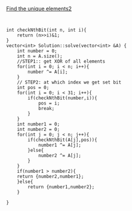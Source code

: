 [Find the unique elements2](https://www.scaler.com/academy/mentee-dashboard/class/34480/assignment/problems/9184/?navref=cl_pb_nv_tb)


```


int checkNthBit(int n, int i){
    return (n>>i)&1;
}
vector<int> Solution::solve(vector<int> &A) {
    int number = 0;
    int n = A.size();
    //STEP1:: get XOR of all elements
    for(int i = 0; i < n; i++){
        number ^= A[i];
    }
    // STEP2: at which index we get set bit
    int pos = 0;
    for(int i = 0; i < 31; i++){
        if(checkNthBit(number,i)){
            pos = i;
            break;
        }
    }
    int number1 = 0;
    int number2 = 0;
    for(int j = 0; j < n; j++){
        if(checkNthBit(A[j],pos)){
            number1 ^= A[j];
        }else{
            number2 ^= A[j];
        }
    }
    if(number1 > number2){
    return {number2,number1};
    }else{
        return {number1,number2};
    }

}


```
